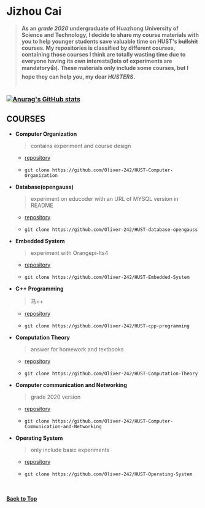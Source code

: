 # Jizhou Cai  
> **As an *grade 2020* undergraduate of Huazhong University of Science and Technology, I decide to share my course materials with you to help younger students save valuable time on HUST's ~~bullshit~~ courses. My repositories is classified by different courses, containing those courses I think are totally wasting time due to everyone having its own interests(lots of experiments are mandatory:+1:). These materials only include some courses, but I hope they can help you, my dear *HUSTERS*.**  
&nbsp; 
### [![Anurag's GitHub stats](https://github-readme-stats-ruby-one.vercel.app/api?username=Oliver-242&show_icons=true&theme=gruvbox)](https://github.com/anuraghazra/github-readme-stats)

## COURSES
- **Computer Organization**
  > contains experiment and course design
  - [repository](https://github.com/Oliver-242/HUST-Computer-Organization)  
  - ```
    git clone https://github.com/Oliver-242/HUST-Computer-Organization
    ```
  
- **Database(opengauss)**
  > experiment on educoder with an URL of MYSQL version in README
  - [repository](https://github.com/Oliver-242/HUST-database-opengauss)  
  - ```
    git clone https://github.com/Oliver-242/HUST-database-opengauss
    ```
  
- **Embedded System**
  > experiment with Orangepi-lts4
  - [repository](https://github.com/Oliver-242/HUST-Embedded-System)  
  - ```
    git clone https://github.com/Oliver-242/HUST-Embedded-System
    ```
  
- **C++ Programming**
  > 马++
  - [repository](https://github.com/Oliver-242/HUST-cpp-programming)  
  - ```
    git clone https://github.com/Oliver-242/HUST-cpp-programming
    ```
    
- **Computation Theory**
  > answer for homework and textbooks
  - [repository](https://github.com/Oliver-242/HUST-Computation-Theory)
  - ```
    git clone https://github.com/Oliver-242/HUST-Computation-Theory
    ```

- **Computer communication and Networking**
  > grade 2020 version
  - [repository](https://github.com/Oliver-242/HUST-CS-Computer-Communication-and-Networking)
  - ```
    git clone https://github.com/Oliver-242/HUST-Computer-Communication-and-Networking
    ```
    
- **Operating System**
  > only include basic experiments
  - [repository](https://github.com/Oliver-242/HUST-Operating-System)
  - ```
    git clone https://github.com/Oliver-242/HUST-Operating-System
    ```
      
&nbsp;  
&nbsp;  
[**Back to Top**](#top)
